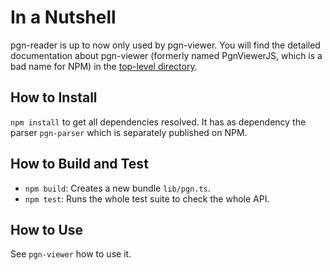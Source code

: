 # In a Nutshell

pgn-reader is up to now only used by pgn-viewer. You will find the detailed documentation about pgn-viewer (formerly named PgnViewerJS, which is a bad name for NPM) in the [top-level directory](../../readme.md).

## How to Install

`npm install` to get all dependencies resolved. It has as dependency the parser `pgn-parser` which is separately published on NPM.

## How to Build and Test

* `npm build`: Creates a new bundle `lib/pgn.ts`.
* `npm test`: Runs the whole test suite to check the whole API.

## How to Use

See `pgn-viewer` how to use it.